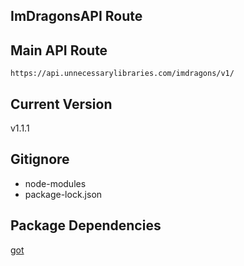 ## ImDragonsAPI Route

## Main API Route
```
https://api.unnecessarylibraries.com/imdragons/v1/
```

## Current Version
v1.1.1

## Gitignore
- node-modules
- package-lock.json

## Package Dependencies
[got](https://www.npmjs.com/package/got)
